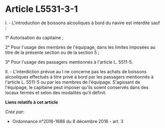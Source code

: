 # Article L5531-3-1

I. - L'introduction de boissons alcooliques à bord du navire est interdite sauf :

1° Autorisation du capitaine ;

2° Pour l'usage des membres de l'équipage, dans les limites imposées au titre de la présente section ou de la section 5 ;

3° Pour l'usage des passagers mentionnés à l'article L. 5511-5.

II. - L'interdiction prévue au I ne concerne pas les achats de boissons alcooliques effectués à titre privé à bord par les
passagers mentionnés à l'article L. 5511-5 ou par les membres de l'équipage. S'agissant de l'équipage, le capitaine peut
imposer qu'ils soient conservés dans des locaux fermés et selon des modalités qu'il définit.

**Liens relatifs à cet article**

_Créé par_:

  - Ordonnance n°2016-1686 du 8 décembre 2016 - art. 3
